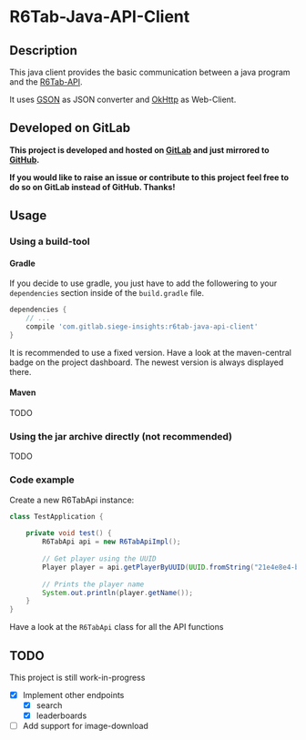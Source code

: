 # R6Tab-Java-API-Client
## Description
This java client provides the basic communication between a java program and the [R6Tab-API](https://github.com/Tabwire/R6Tab-API).

It uses [GSON](https://github.com/google/gson) as JSON converter and [OkHttp](https://square.github.io/okhttp/) as Web-Client.

## Developed on GitLab
**This project is developed and hosted on [GitLab](https://gitlab.com/siege-insights/r6tab-java-api-client) and just mirrored to [GitHub](https://github.com/RAYs3T/r6tab-java-api-client).**

**If you would like to raise an issue or contribute to this project feel free to do so on GitLab instead of GitHub. Thanks!**

## Usage
### Using a build-tool
#### Gradle
If you decide to use gradle, you just have to add the followering to your `dependencies` section inside of the `build.gradle` file.

```gradle
dependencies {
    // ...
    compile 'com.gitlab.siege-insights:r6tab-java-api-client'
}
```

It is recommended to use a fixed version. 
Have a look at the maven-central badge on the project dashboard.
The newest version is always displayed there.


#### Maven
TODO

### Using the jar archive directly (not recommended)
TODO

### Code example


Create a new R6TabApi instance:

```java
class TestApplication {
    
    private void test() {
        R6TabApi api = new R6TabApiImpl();
        
        // Get player using the UUID
        Player player = api.getPlayerByUUID(UUID.fromString("21e4e8e4-b70a-4f8a-be4d-d0db7c8c9076"));
        
        // Prints the player name
        System.out.println(player.getName());
    }    
}

```

Have a look at the `R6TabApi` class for all the API functions

## TODO
This project is still work-in-progress


* [x] Implement other endpoints
  * [x] search
  * [x] leaderboards
* [ ] Add support for image-download